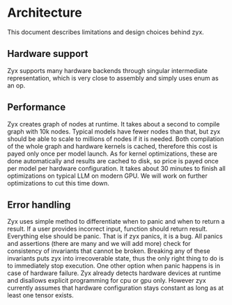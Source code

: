 # Architecture

This document describes limitations and design choices behind zyx.

## Hardware support

Zyx supports many hardware backends through singular intermediate representation, which is very close to assembly
and simply uses enum as an op.

## Performance

Zyx creates graph of nodes at runtime. It takes about a second to compile graph with 10k nodes. Typical
models have fewer nodes than that, but zyx should be able to scale to millions of nodes if it is needed.
Both compilation of the whole graph and hardware kernels is cached, therefore this cost is payed only once
per model launch. As for kernel optimizations, these are done automatically and results are cached to disk,
so price is payed once per model per hardware configuration. It takes about 30 minutes to finish all optimizations
on typical LLM on modern GPU. We will work on further optimizations to cut this time down.

## Error handling

Zyx uses simple method to differentiate when to panic and when to return a result. If a user provides incorrect
input, function should return result. Everything else should be panic. That is if zyx panics, it is a bug.
All panics and assertions (there are many and we will add more) check for consistency of invariants that cannot
be broken. Breaking any of these invariants puts zyx into irrecoverable state, thus the only right thing to do
is to immediately stop execution. One other option when panic happens is in case of hardware failure.
Zyx already detects hardware devices at runtime and disallows explicit programming for cpu or gpu only.
However zyx currently assumes that hardware configuration stays constant as long as at least one tensor exists.
